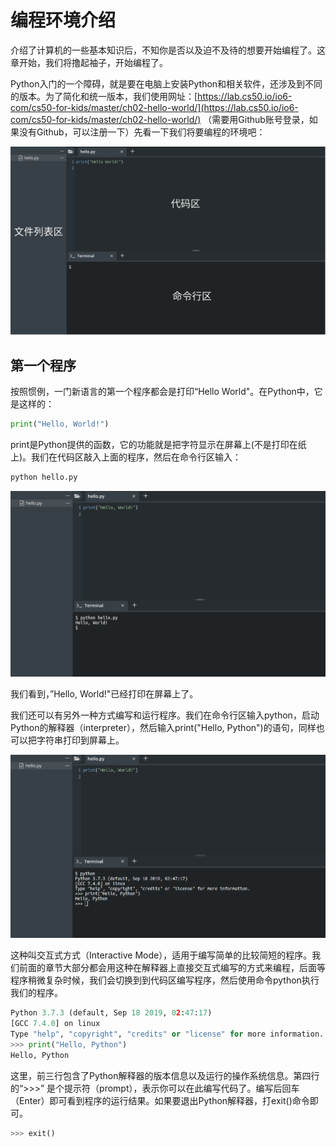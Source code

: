 # 编程环境介绍

介绍了计算机的一些基本知识后，不知你是否以及迫不及待的想要开始编程了。这章开始，我们将撸起袖子，开始编程了。

Python入门的一个障碍，就是要在电脑上安装Python和相关软件，还涉及到不同的版本。为了简化和统一版本，我们使用网址：[https://lab.cs50.io/io6-com/cs50-for-kids/master/ch02-hello-world/](https://lab.cs50.io/io6-com/cs50-for-kids/master/ch02-hello-world/) （需要用Github账号登录，如果没有Github，可以注册一下）先看一下我们将要编程的环境吧：

![](../.gitbook/assets/cs50-ide.png)

## 第一个程序

按照惯例，一门新语言的第一个程序都会是打印“Hello World"。在Python中，它是这样的：

```python
print("Hello, World!")
```

print是Python提供的函数，它的功能就是把字符显示在屏幕上\(不是打印在纸上\)。我们在代码区敲入上面的程序，然后在命令行区输入：

```bash
python hello.py
```

![](../.gitbook/assets/hello-world.png)

我们看到，”Hello, World!"已经打印在屏幕上了。

我们还可以有另外一种方式编写和运行程序。我们在命令行区输入python，启动Python的解释器（interpreter），然后输入print\("Hello, Python"\)的语句，同样也可以把字符串打印到屏幕上。

![](../.gitbook/assets/hello-python.png)

这种叫交互式方式（Interactive Mode），适用于编写简单的比较简短的程序。我们前面的章节大部分都会用这种在解释器上直接交互式编写的方式来编程，后面等程序稍微复杂时候，我们会切换到到代码区编写程序，然后使用命令python执行我们的程序。

```python
Python 3.7.3 (default, Sep 18 2019, 02:47:17) 
[GCC 7.4.0] on linux
Type "help", "copyright", "credits" or "license" for more information.
>>> print("Hello, Python")
Hello, Python
```

这里，前三行包含了Python解释器的版本信息以及运行的操作系统信息。第四行的“&gt;&gt;&gt;” 是个提示符（prompt），表示你可以在此编写代码了。编写后回车（Enter）即可看到程序的运行结果。如果要退出Python解释器，打exit\(\)命令即可。

```python
>>> exit()
```

